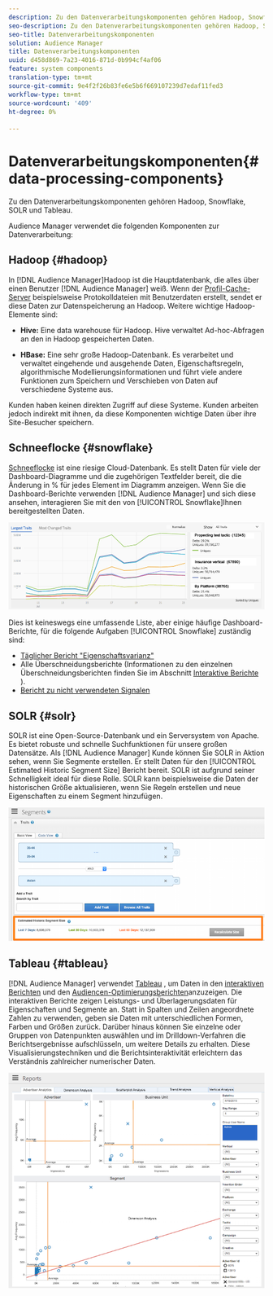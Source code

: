 ```yaml
---
description: Zu den Datenverarbeitungskomponenten gehören Hadoop, Snowflake, SOLR und Tableau.
seo-description: Zu den Datenverarbeitungskomponenten gehören Hadoop, Snowflake, SOLR und Tableau.
seo-title: Datenverarbeitungskomponenten
solution: Audience Manager
title: Datenverarbeitungskomponenten
uuid: d458d869-7a23-4016-871d-0b994cf4af06
feature: system components
translation-type: tm+mt
source-git-commit: 9e4f2f26b83fe6e5b6f669107239d7edaf11fed3
workflow-type: tm+mt
source-wordcount: '409'
ht-degree: 0%

---
```



# Datenverarbeitungskomponenten{#data-processing-components}

Zu den Datenverarbeitungskomponenten gehören Hadoop, Snowflake, SOLR und Tableau.

<!-- 

c_comproc.xml

 -->

Audience Manager verwendet die folgenden Komponenten zur Datenverarbeitung:

## Hadoop {#hadoop}

In [!DNL Audience Manager]Hadoop ist die Hauptdatenbank, die alles über einen Benutzer [!DNL Audience Manager] weiß. Wenn der [Profil-Cache-Server](../../reference/system-components/components-data-collection.md) beispielsweise Protokolldateien mit Benutzerdaten erstellt, sendet er diese Daten zur Datenspeicherung an Hadoop. Weitere wichtige Hadoop-Elemente sind:

* **Hive:** Eine data warehouse für Hadoop. Hive verwaltet Ad-hoc-Abfragen an den in Hadoop gespeicherten Daten.

* **HBase:** Eine sehr große Hadoop-Datenbank. Es verarbeitet und verwaltet eingehende und ausgehende Daten, Eigenschaftsregeln, algorithmische Modellierungsinformationen und führt viele andere Funktionen zum Speichern und Verschieben von Daten auf verschiedene Systeme aus.

Kunden haben keinen direkten Zugriff auf diese Systeme. Kunden arbeiten jedoch indirekt mit ihnen, da diese Komponenten wichtige Daten über ihre Site-Besucher speichern.

## Schneeflocke {#snowflake}

[Schneeflocke](https://www.snowflake.net/) ist eine riesige Cloud-Datenbank. Es stellt Daten für viele der Dashboard-Diagramme und die zugehörigen Textfelder bereit, die die Änderung in % für jedes Element im Diagramm anzeigen. Wenn Sie die Dashboard-Berichte verwenden [!DNL Audience Manager] und sich diese ansehen, interagieren Sie mit den von [!UICONTROL Snowflake]Ihnen bereitgestellten Daten.



![](assets/dashboardreport.png)

Dies ist keineswegs eine umfassende Liste, aber einige häufige Dashboard-Berichte, für die folgende Aufgaben [!UICONTROL Snowflake] zuständig sind:

* [Täglicher Bericht &quot;Eigenschaftsvarianz&quot;](/help/using/reporting/audience-optimization-reports/daily-trait-variation-report.md)
* Alle Überschneidungsberichte (Informationen zu den einzelnen Überschneidungsberichten finden Sie im Abschnitt [Interaktive Berichte](/help/using/reporting/dynamic-reports/dynamic-reports.md) ).
* [Bericht zu nicht verwendeten Signalen](/help/using/reporting/dynamic-reports/unused-signals.md)

## SOLR {#solr}

SOLR ist eine Open-Source-Datenbank und ein Serversystem von Apache. Es bietet robuste und schnelle Suchfunktionen für unsere großen Datensätze. Als [!DNL Audience Manager] Kunde können Sie SOLR in Aktion sehen, wenn Sie Segmente erstellen. Er stellt Daten für den [!UICONTROL Estimated Historic Segment Size] Bericht bereit. SOLR ist aufgrund seiner Schnelligkeit ideal für diese Rolle. SOLR kann beispielsweise die Daten der historischen Größe aktualisieren, wenn Sie Regeln erstellen und neue Eigenschaften zu einem Segment hinzufügen.



![](assets/audsize.png)

## Tableau {#tableau}

[!DNL Audience Manager] verwendet [Tableau](https://www.tableausoftware.com/) , um Daten in den [interaktiven Berichten](../../reporting/dynamic-reports/dynamic-reports.md#interactive-and-overlap-reports) und den [Audiencen-Optimierungsberichten](../../reporting/audience-optimization-reports/audience-optimization-reports.md)anzuzeigen. Die interaktiven Berichte zeigen Leistungs- und Überlagerungsdaten für Eigenschaften und Segmente an. Statt in Spalten und Zeilen angeordnete Zahlen zu verwenden, geben sie Daten mit unterschiedlichen Formen, Farben und Größen zurück. Darüber hinaus können Sie einzelne oder Gruppen von Datenpunkten auswählen und im Drilldown-Verfahren die Berichtsergebnisse aufschlüsseln, um weitere Details zu erhalten. Diese Visualisierungstechniken und die Berichtsinteraktivität erleichtern das Verständnis zahlreicher numerischer Daten.



![](assets/advertiser_analytics.png)

